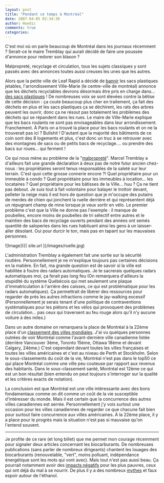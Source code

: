 ```yaml
---
layout: post
title: "Pendant ce temps à Montréal"
date: 2007-04-05 02:34:30
author: Hoedic
comments: true
categories: 
---
```



C'est moi où on parle beaucoup de Montréal dans les journaux récemment ? Serait-ce le maire Tremblay qui aurait décidé de faire une poussée d'annonce pour redorer son blason ?

Malpropreté, recyclage et circulation, tous les sujets classiques y sont passés avec des annonces toutes aussi creuses les unes que les autres.

Alors que la petite ville de Leaf Rapid a décidé de [bannir](http://www.radio-canada.ca/nouvelles/regional/modele.asp?page=/regions/manitoba/2007/04/02/002-leafrapids-sac-plastique.shtml) les sacs plastiques jetables, l'arrondissement Ville-Marie (le centre-ville de montréal) annonce que les déchets recyclables devrons désormais être pris en charge dans... [des sacs plastiques](http://www.ledevoir.com/2007/04/03/138060.html) ! De nombreuses voix se sont élevées contre la bêtise de cette décision : ça coute beaucoup plus cher en traitement, ça fait des déchets en plus et les sacs plastiques ça se déchirent, les rats des arbres peuvent les ouvrir, donc ça ne résout pas totalement les problèmes des déchets qui se répandent dans les rues. Le maire de Ville-Marie explique que les bacs roulants ne sont pas envisageables dans leur arrondissement. Franchement. À Paris on a trouvé la place pour les bacs roulants et on ne la trouverait pas ici ? Bullshit ! D'autant que la majorité des bâtiments de ce coin sont des 8 logements et plus, c'est donc un truc à se retrouver avec des montagnes de sacs ou de petits bacs de recyclage.... ou prendre des bacs sur roues... qui ferment !

Ce qui nous mène au problème de la "[malpropreté](http://www.ledevoir.com/2007/04/04/138193.html)". Marcel Tremblay a d'ailleurs fait une grande déclaration à deux pas de notre futur ancien chez-nous : les propriétaires seront tenus responsables de la saleté sur leur terrain. C'est quoi cette grosse connerie encore ?! Quel propriétaire pour un immeuble à condo ? Quel propriétaire pour les immeubles à location... les locataires ? Quel propriétaire pour les bâtisses de la Ville... huu ? Ça ne tient pas debout. Je suis tout à fait volontaire pour balayer le trottoir devant, pelleter la neige mais il est hors de question que je m'occupe des putains de merdes de chien qui jonchent la ruelle derrière et qui représentent déjà un répugnant champ de mine lorsque je veux sortir en vélo. Le premier problème c'est que la Ville ne donne pas l'exemple : il manque de poubelles, encore moins de poubelles de tri sélectif entre autres et le maintien des bacs de recyclage ouverts pendant des années ont semés quantité de saloperies dans les rues habituant ainsi les gens à un laisser-aller désolant. Oui pour durcir le ton, mais pas en tapant sur les mauvaises personnes.

![Image]({{ site.url }}/images/ruelle.jpg)


L'administration Tremblay a également fait une sortie sur la sécurité routière. Personnellement je ne m'explique toujours pas certaines décisions en la matière. En fait, ma grande question est de savoir si la ville est habilitée à foutre des radars automatiques. Je te sacrerais quelques radars automatiques moi, ça ferait pas long feu (On remarquera d'ailleurs la stupidité du système Québécois qui met seulement une plaque d'immatriculation à l'arrière des caisses, ce qui est problématique pour les radars automatiques). Ça permettrait de libérer des ressources pour regarder de près les autres infractions comme le jay-walking excessif (Personnellement je serais tenant d'une politique de contraventions systématiques pour les piétons et les vélos qui provoquent des problèmes de circulation... pas ceux qui traversent au feu rouge alors qu'il n'y aucune voiture à des miles.)

Dans un autre domaine on remarquera la place de Montréal à la 22ème place d'un [classement des villes mondiales](http://www.mercerhr.com/referencecontent.jhtml?idContent=1128060). J'ai vu quelques personnes outrées de voir Montréal comme l'avant-dernière ville canadienne listée (derrière Vancouver 3ème, Toronto 15ème, Ottawa 18ème et devant Calgary, 24ème.) C'est cependant devant toutes les villes françaises et toutes les villes américaines et c'est au niveau de Perth et Stockholm. Selon le sous-classements du coût de la vie, Montréal n'est pas dans le top50 ce qui place Montréal comme une ville peu couteuse par rapport aux revenus des habitants. Dans le sous-classement santé, Montréal est 12ème ce qui est un bon résultat (bien entendu on peut toujours s'interroger sur la qualité et les critères exacts de notation).

La conclusion est que Montréal est une ville intéressante avec des bons fondamentaux comme on dit comme un coût de la vie susceptible d'intéresser du monde. Mais il est certain que la concurrence des autres villes canadiennes est serrée. Personnellement j'y vois surtout une occasion pour les villes canadiennes de regarder ce que chacune fait bien pour surtout faire concurrence aux villes américaines. À la 22ème place, il y a place pour le progrès mais la situation n'est pas si mauvaise qu'on l'entend souvent.

***

Je profite de ce rare (et long billet) que me permet mon courage récemment pour signaler deux articles concernant les biocarburants. De nombreuses publications (sans parler de nombreux dirigeants) chantent les louages des biocarburants (renouvelable, "vert", moins polluant, indépendance énergétique sont les mots qui vont avec). Mais tout n'est pas aussi beau. Ça pourrait notamment avoir des [impacts négatifs](http://www.ledevoir.com/2007/04/04/138148.html) pour les plus pauvres, ceux qui ont déjà du mal à se nourrir. De plus il y a des nombreux [mythes](http://www.lemonde.fr/web/article/0,1-0@2-3234,36-890484@51-890986,0.html) et faux espoir autour de l'éthanol.